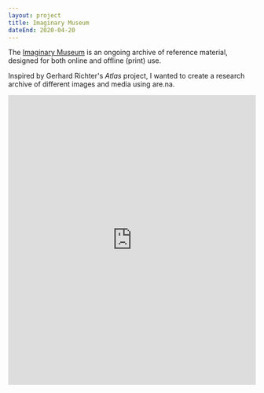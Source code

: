 ```yaml
---
layout: project
title: Imaginary Museum
dateEnd: 2020-04-20
---
```


The [Imaginary Museum](https://are.na/tom-y/imaginary-museum) is an ongoing archive of reference material, designed for both online and offline (print) use.

Inspired by Gerhard Richter's *Atlas* project, I wanted to create a research archive of different images and media using are.na.

<iframe style="border:none;" width="100%" height="590" src="https://www.are.na/tom-y/imaginary-museum/embed" title="Tom Hackshaw’s Are.na channel “Imaginary Museum”"></iframe>
